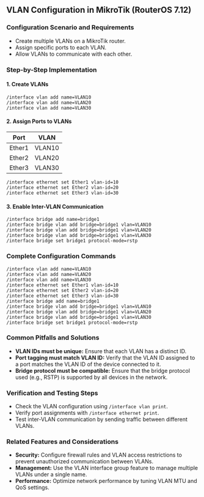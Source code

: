 ## VLAN Configuration in MikroTik (RouterOS 7.12)

### Configuration Scenario and Requirements

- Create multiple VLANs on a MikroTik router.
- Assign specific ports to each VLAN.
- Allow VLANs to communicate with each other.

### Step-by-Step Implementation

#### 1. Create VLANs

```
/interface vlan add name=VLAN10
/interface vlan add name=VLAN20
/interface vlan add name=VLAN30
```

#### 2. Assign Ports to VLANs

| Port | VLAN |
|---|---|
| Ether1 | VLAN10 |
| Ether2 | VLAN20 |
| Ether3 | VLAN30 |

```
/interface ethernet set Ether1 vlan-id=10
/interface ethernet set Ether2 vlan-id=20
/interface ethernet set Ether3 vlan-id=30
```

#### 3. Enable Inter-VLAN Communication

```
/interface bridge add name=bridge1
/interface bridge vlan add bridge=bridge1 vlan=VLAN10
/interface bridge vlan add bridge=bridge1 vlan=VLAN20
/interface bridge vlan add bridge=bridge1 vlan=VLAN30
/interface bridge set bridge1 protocol-mode=rstp
```

### Complete Configuration Commands

```
/interface vlan add name=VLAN10
/interface vlan add name=VLAN20
/interface vlan add name=VLAN30
/interface ethernet set Ether1 vlan-id=10
/interface ethernet set Ether2 vlan-id=20
/interface ethernet set Ether3 vlan-id=30
/interface bridge add name=bridge1
/interface bridge vlan add bridge=bridge1 vlan=VLAN10
/interface bridge vlan add bridge=bridge1 vlan=VLAN20
/interface bridge vlan add bridge=bridge1 vlan=VLAN30
/interface bridge set bridge1 protocol-mode=rstp
```

### Common Pitfalls and Solutions

- **VLAN IDs must be unique:** Ensure that each VLAN has a distinct ID.
- **Port tagging must match VLAN ID:** Verify that the VLAN ID assigned to a port matches the VLAN ID of the device connected to it.
- **Bridge protocol must be compatible:** Ensure that the bridge protocol used (e.g., RSTP) is supported by all devices in the network.

### Verification and Testing Steps

- Check the VLAN configuration using `/interface vlan print`.
- Verify port assignments with `/interface ethernet print`.
- Test inter-VLAN communication by sending traffic between different VLANs.

### Related Features and Considerations

- **Security:** Configure firewall rules and VLAN access restrictions to prevent unauthorized communication between VLANs.
- **Management:** Use the VLAN interface group feature to manage multiple VLANs under a single name.
- **Performance:** Optimize network performance by tuning VLAN MTU and QoS settings.